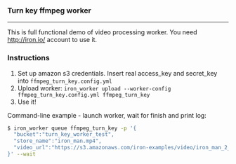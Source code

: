 ### Turn key ffmpeg worker
---

This is full functional demo of video processing worker.
You need http://iron.io/ account to use it.

### Instructions

1. Set up amazon s3 credentials. Insert real access_key and secret_key into `ffmpeg_turn_key.config.yml`
1. Upload worker: `iron_worker upload --worker-config ffmpeg_turn_key.config.yml ffmpeg_turn_key`
1. Use it!

Command-line example - launch worker, wait for finish and print log:
```sh
$ iron_worker queue ffmpeg_turn_key -p '{
  "bucket":"turn_key_worker_test",
  "store_name":"iron_man.mp4",
  "video_url":"https://s3.amazonaws.com/iron-examples/video/iron_man_2_trailer_official.flv"
}' --wait
```

